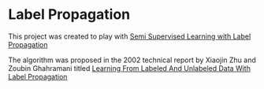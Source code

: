 # Label Propagation
This project was created to play with [Semi Supervised Learning with Label Propagation](https://machinelearningmastery.com/semi-supervised-learning-with-label-propagation/)

The algorithm was proposed in the 2002 technical report by Xiaojin Zhu and Zoubin Ghahramani titled [Learning From Labeled And Unlabeled Data With Label Propagation](http://pages.cs.wisc.edu/~jerryzhu/pub/CMU-CALD-02-107.pdf)
